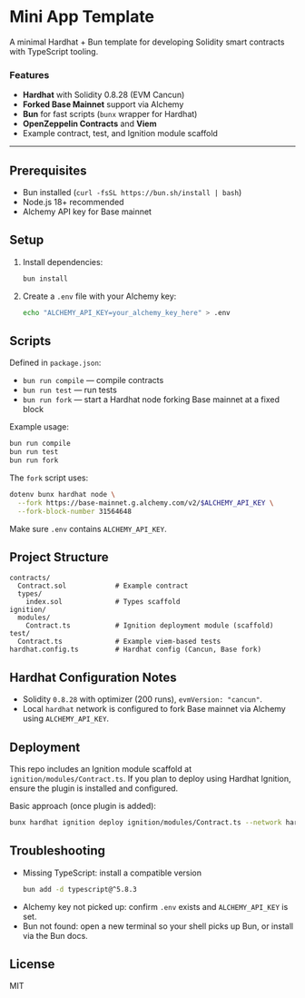 # Mini App Template

A minimal Hardhat + Bun template for developing Solidity smart contracts with TypeScript tooling.

### Features

- **Hardhat** with Solidity 0.8.28 (EVM Cancun)
- **Forked Base Mainnet** support via Alchemy
- **Bun** for fast scripts (`bunx` wrapper for Hardhat)
- **OpenZeppelin Contracts** and **Viem**
- Example contract, test, and Ignition module scaffold

---

## Prerequisites

- Bun installed (`curl -fsSL https://bun.sh/install | bash`)
- Node.js 18+ recommended
- Alchemy API key for Base mainnet

## Setup

1. Install dependencies:
   ```bash
   bun install
   ```
2. Create a `.env` file with your Alchemy key:
   ```bash
   echo "ALCHEMY_API_KEY=your_alchemy_key_here" > .env
   ```

## Scripts

Defined in `package.json`:

- `bun run compile` — compile contracts
- `bun run test` — run tests
- `bun run fork` — start a Hardhat node forking Base mainnet at a fixed block

Example usage:

```bash
bun run compile
bun run test
bun run fork
```

The `fork` script uses:

```bash
dotenv bunx hardhat node \
  --fork https://base-mainnet.g.alchemy.com/v2/$ALCHEMY_API_KEY \
  --fork-block-number 31564648
```

Make sure `.env` contains `ALCHEMY_API_KEY`.

## Project Structure

```
contracts/
  Contract.sol            # Example contract
  types/
    index.sol             # Types scaffold
ignition/
  modules/
    Contract.ts           # Ignition deployment module (scaffold)
test/
  Contract.ts             # Example viem-based tests
hardhat.config.ts         # Hardhat config (Cancun, Base fork)
```

## Hardhat Configuration Notes

- Solidity `0.8.28` with optimizer (200 runs), `evmVersion: "cancun"`.
- Local `hardhat` network is configured to fork Base mainnet via Alchemy using `ALCHEMY_API_KEY`.

## Deployment

This repo includes an Ignition module scaffold at `ignition/modules/Contract.ts`. If you plan to deploy using Hardhat Ignition, ensure the plugin is installed and configured.

Basic approach (once plugin is added):

```bash
bunx hardhat ignition deploy ignition/modules/Contract.ts --network hardhat
```

## Troubleshooting

- Missing TypeScript: install a compatible version
  ```bash
  bun add -d typescript@^5.8.3
  ```
- Alchemy key not picked up: confirm `.env` exists and `ALCHEMY_API_KEY` is set.
- Bun not found: open a new terminal so your shell picks up Bun, or install via the Bun docs.

## License

MIT
